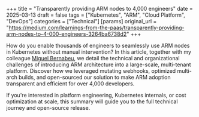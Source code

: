 +++
title = "Transparently providing ARM nodes to 4,000 engineers"
date = 2025-03-13
draft = false
tags = ["Kubernetes", "ARM", "Cloud Platform", "DevOps"]
categories = ["Technical"]
[params]
  original_url = "https://medium.com/learnings-from-the-paas/transparently-providing-arm-nodes-to-4-000-engineers-3264ba6738d2"
+++

How do you enable thousands of engineers to seamlessly use ARM nodes in Kubernetes without manual intervention? In this article, together with my colleague [Miguel Bernabeu](https://www.linkedin.com/in/miguelbernadi/),
we detail the technical and organizational challenges of introducing ARM architecture into a large-scale, multi-tenant platform. Discover how we leveraged mutating webhooks,
optimized multi-arch builds, and open-sourced our solution to make ARM adoption transparent and efficient for over 4,000 developers.

If you're interested in platform engineering, Kubernetes internals, or cost optimization at scale, this summary will guide you to the full technical journey and open-source release.

